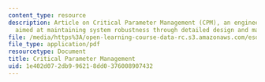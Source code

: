 ```yaml
---
content_type: resource
description: Article on Critical Parameter Management (CPM), an engineering practice
  aimed at maintaining system robustness through detailed design and manufacturing.
file: /media/https%3A/open-learning-course-data-rc.s3.amazonaws.com/esd-33-systems-engineering-summer-2010/1e402d072db996218dd0376008907432_MITESD_33SUM10_read07.pdf
file_type: application/pdf
resourcetype: Document
title: Critical Parameter Management
uid: 1e402d07-2db9-9621-8dd0-376008907432
---
```


